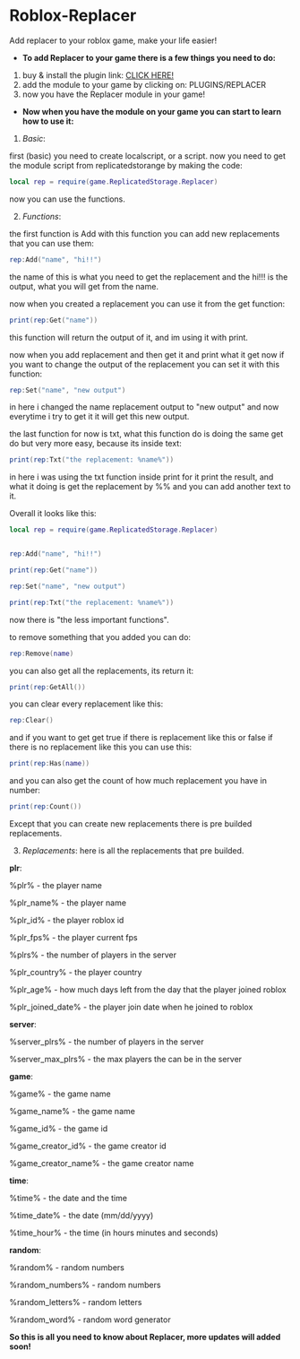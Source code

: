 # Roblox-Replacer
Add replacer to your roblox game, make your life easier!

* **To add Replacer to your game there is a few things you need to do:**

1. buy & install the plugin link: [CLICK HERE!](https://www.roblox.com/library/14085310376/Replacer)
2. add the module to your game by clicking on: PLUGINS/REPLACER
3. now you have the Replacer module in your game!

* **Now when you have the module on your game you can start to learn how to use it:**

1. *Basic*:

first (basic) you need to create localscript, or a script.
now you need to get the module script from replicatedstorange by making the code:

```lua
local rep = require(game.ReplicatedStorage.Replacer)
```

now you can use the functions.

2. *Functions*:

the first function is Add with this function you can add
new replacements that you can use them:

```lua
rep:Add("name", "hi!!")
```

the name of this is what you need to get the replacement and
the hi!!! is the output, what you will get from the name.

now when you created a replacement you can use it from the get function:

```lua
print(rep:Get("name"))
```

this function will return the output of it, and im using it with print.

now when you add replacement and then get it and print what it get now if you want to change the output of the replacement you can set it with this function:

```lua
rep:Set("name", "new output")
```

in here i changed the name replacement output to "new output" and now everytime i try to get it it will get this new output.

the last function for now is txt, what this function do is doing the same get do but very more easy, because its inside text:

```lua
print(rep:Txt("the replacement: %name%"))
```

in here i was using the txt function inside print for it print the result, and what it doing is get the replacement by %% and you can add another text to it.

Overall it looks like this:

```lua
local rep = require(game.ReplicatedStorage.Replacer)


rep:Add("name", "hi!!")

print(rep:Get("name"))

rep:Set("name", "new output")

print(rep:Txt("the replacement: %name%"))
```

now there is "the less important functions".

to remove something that you added you can do:

```lua
rep:Remove(name)
```

you can also get all the replacements, its return it:

```lua
print(rep:GetAll())
```

you can clear every replacement like this:
```lua
rep:Clear()
```

and if you want to get get true if there is replacement like this or false if there is no replacement like this you can use this:

```lua
print(rep:Has(name))
```

and you can also get the count of how much replacement you have in number:

```lua
print(rep:Count())
```





Except that you can create new replacements there is pre builded replacements.

3. *Replacements*:
here is all the replacements that pre builded.


**plr**:

%plr% - the player name

%plr_name% - the player name

%plr_id% - the player roblox id

%plr_fps% - the player current fps

%plrs% - the number of players in the server

%plr_country% - the player country

%plr_age% - how much days left from the day that the player joined roblox

%plr_joined_date% - the player join date when he joined to roblox



**server**:

%server_plrs% - the number of players in the server

%server_max_plrs% - the max players the can be in the server



**game**:

%game% - the game name

%game_name% - the game name

%game_id% - the game id

%game_creator_id% - the game creator id

%game_creator_name% - the game creator name



**time**:

%time% - the date and the time

%time_date% - the date (mm/dd/yyyy)

%time_hour% - the time (in hours minutes and seconds)



**random**:

%random% - random numbers

%random_numbers% - random numbers

%random_letters% - random letters

%random_word% - random word generator




**So this is all you need to know about Replacer, more updates will added soon!**
